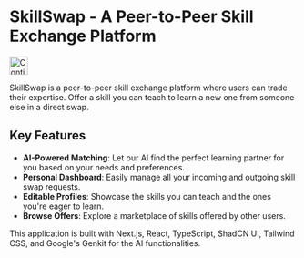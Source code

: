 # SkillSwap - A Peer-to-Peer Skill Exchange Platform

<a href="https://studio.firebase.google.com/import?url=https%3A%2F%2Fgithub.com%2Fsaravanakumargm%2FSkillShare">
  <img
    height="32"
    alt="Continue in Firebase Studio"
    src="https://cdn.firebasestudio.dev/btn/continue_bright_32.svg">
</a>

SkillSwap is a peer-to-peer skill exchange platform where users can trade their expertise. Offer a skill you can teach to learn a new one from someone else in a direct swap.

## Key Features

- **AI-Powered Matching**: Let our AI find the perfect learning partner for you based on your needs and preferences.
- **Personal Dashboard**: Easily manage all your incoming and outgoing skill swap requests.
- **Editable Profiles**: Showcase the skills you can teach and the ones you're eager to learn.
- **Browse Offers**: Explore a marketplace of skills offered by other users.

This application is built with Next.js, React, TypeScript, ShadCN UI, Tailwind CSS, and Google's Genkit for the AI functionalities.
